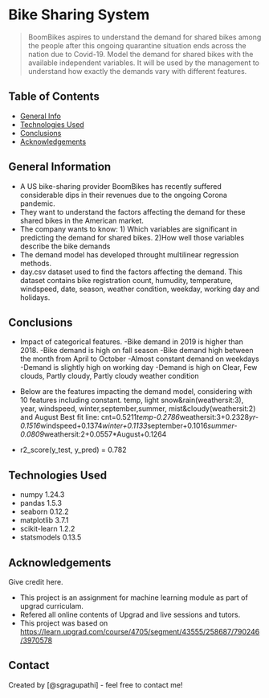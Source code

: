 # Bike Sharing System 
> BoomBikes aspires to understand the demand for shared bikes among the people after this ongoing quarantine situation ends across the nation due to Covid-19. Model the demand for shared bikes with the available independent variables. It will be used by the management to understand how exactly the demands vary with different features.


## Table of Contents
* [General Info](#general-information)
* [Technologies Used](#technologies-used)
* [Conclusions](#conclusions)
* [Acknowledgements](#acknowledgements)

<!-- You can include any other section that is pertinent to your problem -->

## General Information
- A US bike-sharing provider BoomBikes has recently suffered considerable dips in their revenues due to the ongoing Corona pandemic.
- They want to understand the factors affecting the demand for these shared bikes in the American market.
- The company wants to know: 1) Which variables are significant in predicting the demand for shared bikes. 2)How well those variables describe the bike demands
- The demand model has developed throught multilinear regression methods.
- day.csv dataset used to find the factors affecting the demand. This dataset contains bike registration count, humudity, temperature, windspeed, date, season, weather condition, weekday, working day and holidays.

<!-- You don't have to answer all the questions - just the ones relevant to your project. -->

## Conclusions
- Impact of categorical features. 
    -Bike demand in 2019 is higher than 2018.
    -Bike demand is high on fall season
    -Bike demand high between the month from April to October
    -Almost constant demand on weekdays
    -Demand is slightly high on working day
    -Demand is high on Clear, Few clouds, Partly cloudy, Partly cloudy weather condition

- Below are the features impacting the demand model, considering with 10 features including constant.
    temp, light snow&rain(weathersit:3), year, windspeed, winter,september,summer, mist&cloudy(weathersit:2) and August
    Best fit line:  cnt=0.5211*temp-0.2786*weathersit:3+0.2328*yr-0.1516*windspeed+0.1374*winter+0.1133*september+0.1016*summer-0.0809*weathersit:2+0.0557*August+0.1264
- r2_score(y_test, y_pred) = 0.782


<!-- You don't have to answer all the questions - just the ones relevant to your project. -->


## Technologies Used
- numpy                         1.24.3
- pandas                        1.5.3
- seaborn                       0.12.2
- matplotlib                    3.7.1
- scikit-learn                  1.2.2
- statsmodels                   0.13.5


<!-- As the libraries versions keep on changing, it is recommended to mention the version of library used in this project -->

## Acknowledgements
Give credit here.
- This project is an assignment for machine learning module as part of upgrad curriculam.
- Refered all online contents of Upgrad and live sessions and tutors.
- This project was based on https://learn.upgrad.com/course/4705/segment/43555/258687/790246/3970578


## Contact
Created by [@sgragupathi] - feel free to contact me!


<!-- Optional -->
<!-- ## License -->
<!-- This project is open source and available under the [... License](). -->

<!-- You don't have to include all sections - just the one's relevant to your project -->
